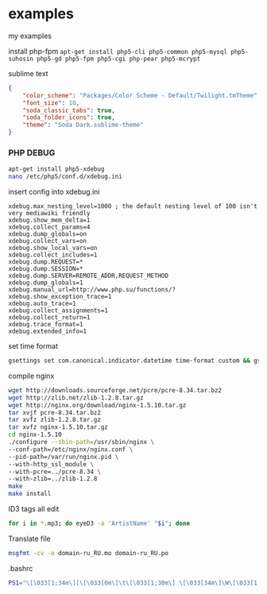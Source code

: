 examples
========
my examples

install php-fpm
`apt-get install php5-cli php5-common php5-mysql php5-suhosin php5-gd php5-fpm php5-cgi php-pear php5-mcrypt`

sublime text    
```json
{
	"color_scheme": "Packages/Color Scheme - Default/Twilight.tmTheme",
	"font_size": 10,
	"soda_classic_tabs": true,
	"soda_folder_icons": true,
	"theme": "Soda Dark.sublime-theme"
}
```
### PHP DEBUG    
```sh
apt-get install php5-xdebug
nano /etc/php5/conf.d/xdebug.ini
```
insert config into xdebug.ini    
```
xdebug.max_nesting_level=1000 ; the default nesting level of 100 isn't very mediawiki friendly
xdebug.show_mem_delta=1
xdebug.collect_params=4
xdebug.dump_globals=on
xdebug.collect_vars=on
xdebug.show_local_vars=on
xdebug.collect_includes=1
xdebug.dump.REQUEST=*
xdebug.dump.SESSION=*
xdebug.dump.SERVER=REMOTE_ADDR,REQUEST_METHOD
xdebug.dump_globals=1
xdebug.manual_url=http://www.php.su/functions/?
xdebug.show_exception_trace=1
xdebug.auto_trace=1
xdebug.collect_assignments=1
xdebug.collect_return=1
xdebug.trace_format=1
xdebug.extended_info=1
```

set time format
``` sh
gsettings set com.canonical.indicator.datetime time-format custom && gsettings set com.canonical.indicator.datetime custom-time-format "%Y-%m-%d %H:%M:%S"
```

compile nginx    
``` sh
wget http://downloads.sourceforge.net/pcre/pcre-8.34.tar.bz2
wget http://zlib.net/zlib-1.2.8.tar.gz
wget http://nginx.org/download/nginx-1.5.10.tar.gz
tar xvjf pcre-8.34.tar.bz2
tar xvfz zlib-1.2.8.tar.gz
tar xvfz nginx-1.5.10.tar.gz
cd nginx-1.5.10
./configure --sbin-path=/usr/sbin/nginx \
--conf-path=/etc/nginx/nginx.conf \
--pid-path=/var/run/nginx.pid \
--with-http_ssl_module \
--with-pcre=../pcre-8.34 \
--with-zlib=../zlib-1.2.8
make
make install
```

ID3 tags all edit
``` sh
for i in *.mp3; do eyeD3 -a 'ArtistName' "$i"; done
```

Translate file
``` sh
msgfmt -cv -o domain-ru_RU.mo domain-ru_RU.po
```

.bashrc
``` sh
PS1="\[\033[1;34m\][\[\033[0m\]\t\[\033[1;30m\] \[\033[34m\]\W\[\033[1;34m\]]\[\033[32;1m\]:>\[\033[0m\] "
```
